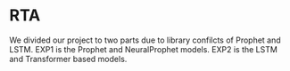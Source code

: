 # RTA

We divided our project to two parts due to library confilcts of Prophet and LSTM.
EXP1 is the Prophet and NeuralProphet models.
EXP2 is the LSTM and Transformer based models.
